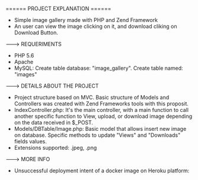 
====== PROJECT EXPLANATION ======

- Simple image gallery made with PHP and Zend Framework
- An user can view the image clicking on it, and download cliking on Download Button.

---> REQUERIMENTS

- PHP 5.6
- Apache
- MySQL: Create table database: "image_gallery". Create table named: "images"

---> DETAILS ABOUT THE PROJECT

- Project structure based on MVC. Basic structure of Models and Controllers was created with Zend Frameworks tools with this proposit.
- IndexController.php: It's the main controller, with a main function to call another specific function to View, upload, or download image depending on the data received in $_POST.
- Models/DBTable/Image.php: Basic model that allows insert new image on database. Specific methods to update "Views" and "Downloads" fields values.
- Extensions supported: .jpeg, .png


---> MORE INFO

- Unsuccessful deployment intent of a docker image on Heroku platform:
